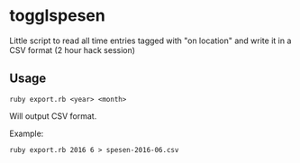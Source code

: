 # togglspesen

Little script to read all time entries tagged with "on location" and write it in a CSV format (2 hour hack session)

## Usage

```shell
ruby export.rb <year> <month>
```

Will output CSV format.

Example:

```shell
ruby export.rb 2016 6 > spesen-2016-06.csv
```
